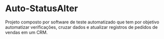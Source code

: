 # Auto-StatusAlter
Projeto composto por software de teste automatizado que tem por objetivo automatizar verificações, cruzar dados e atualizar registros de pedidos de vendas em um CRM.
